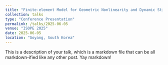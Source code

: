 ```yaml
---
title: "Finite-element Model for Geometric Nonlinearity and Dynamic Stiffness of Synthetic Mooring Lines"
collection: talks
type: "Conference Presentation"
permalink: /talks/2025-06-05
venue: "ISOPE 2025"
date: 2025-06-05
location: "Goyang, South Korea"
---
```


This is a description of your talk, which is a markdown file that can be all markdown-ified like any other post. Yay markdown!
